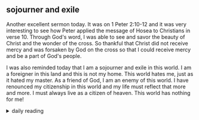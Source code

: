 ## sojourner and exile

Another excellent sermon today. It was on 1 Peter 2:10-12 and it was very interesting to see how Peter applied the message of Hosea to Christians in verse 10. Through God's word, I was able to see and savor the beauty of Christ and the wonder of the cross. So thankful that Christ did not receive mercy and was forsaken by God on the cross so that I could receive mercy and be a part of God's people.

I was also reminded today that I am a sojourner and exile in this world. I am a foreigner in this land and this is not my home. This world hates me, just as it hated my master. As a friend of God, I am an enemy of this world. I have renounced my citizenship in this world and my life must reflect that more and more. I must always live as a citizen of heaven. This world has nothing for me!

<details markdown="1">
<summary>daily reading</summary>

| {{ page.date | date: "%B %-d, %Y" }} |
| :-------------: |
| [Deut. 20; Ps. 107; Isa. 47; Rev. 17]({% post_url 2024-12-03-Bible-year-1 %}) |
| [WCF 19; WLC 122-133; WSC 70-72]({% post_url 2024-11-27-westminster-month-1 %}) |
| [The Apostles' Creed](https://threeforms.org/the-apostles-creed/) |

</details>